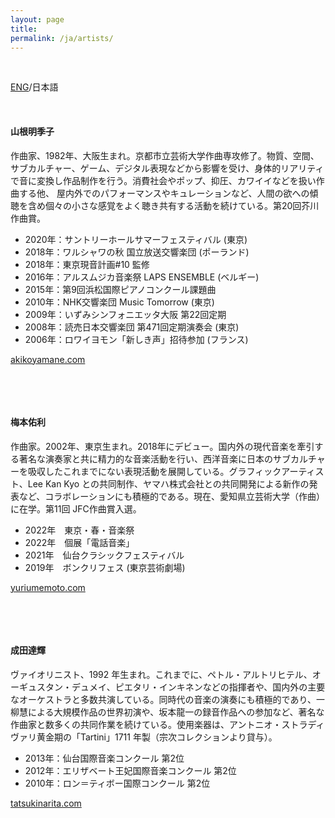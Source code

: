 ```yaml
---
layout: page
title: 
permalink: /ja/artists/
---
```


&nbsp;

[ENG](https://mumyo.org/artists/)/日本語

&nbsp;

#### 山根明季子
作曲家、1982年、大阪生まれ。京都市立芸術大学作曲専攻修了。物質、空間、サブカルチャー、ゲーム、デジタル表現などから影響を受け、身体的リアリティで音に変換し作品制作を行う。消費社会やポップ、抑圧、カワイイなどを扱い作曲する他、 屋内外でのパフォーマンスやキュレーションなど、人間の欲への傾聴を含め個々の小さな感覚をよく聴き共有する活動を続けている。第20回芥川作曲賞。

- 2020年：サントリーホールサマーフェスティバル (東京)
- 2018年：ワルシャワの秋 国立放送交響楽団 (ポーランド)
- 2018年：東京現音計画#10 監修
- 2016年：アルスムジカ音楽祭 LAPS ENSEMBLE (ベルギー)
- 2015年：第9回浜松国際ピアノコンクール課題曲
- 2010年：NHK交響楽団 Music Tomorrow (東京)
- 2009年：いずみシンフォニエッタ大阪 第22回定期
- 2008年：読売日本交響楽団 第471回定期演奏会 (東京)
- 2006年：ロワイヨモン「新しき声」招待参加 (フランス)

[akikoyamane.com](https://akikoyamane.com/)

&nbsp;

&nbsp;

#### 梅本佑利
作曲家。2002年、東京生まれ。2018年にデビュー。国内外の現代音楽を牽引する著名な演奏家と共に精力的な音楽活動を行い、西洋音楽に日本のサブカルチャーを吸収したこれまでにない表現活動を展開している。グラフィックアーティスト、Lee Kan Kyo との共同制作、ヤマハ株式会社との共同開発による新作の発表など、コラボレーションにも積極的である。現在、愛知県立芸術大学（作曲）に在学。第11回 JFC作曲賞入選。

- 2022年　東京・春・音楽祭
- 2022年　個展「電話音楽」
- 2021年　仙台クラシックフェスティバル
- 2019年　ボンクリフェス (東京芸術劇場)

[yuriumemoto.com](https://www.yuriumemoto.com/)

&nbsp;

&nbsp;

#### 成田達輝
ヴァイオリニスト、1992 年生まれ。これまでに、ペトル・アルトリヒテル、オーギュスタン・デュメイ、ピエタリ・インキネンなどの指揮者や、国内外の主要なオーケストラと多数共演している。同時代の音楽の演奏にも積極的であり、一柳慧による大規模作品の世界初演や、坂本龍一の録音作品への参加など、著名な作曲家と数多くの共同作業を続けている。使用楽器は、アントニオ・ストラディヴァリ黄金期の「Tartini」1711 年製（宗次コレクションより貸与）。

- 2013年：仙台国際音楽コンクール 第2位
- 2012年：エリザベート王妃国際音楽コンクール 第2位
- 2010年：ロン＝ティボー国際コンクール 第2位

[tatsukinarita.com](https://tatsukinarita.com/)

